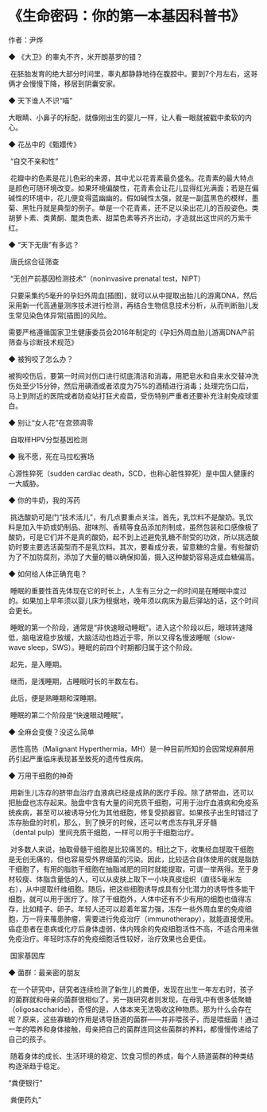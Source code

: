 # 《生命密码：你的第一本基因科普书》

作者：尹烨
  
◆ 《大卫》的睾丸不齐，米开朗基罗的错？  
  
 在胚胎发育的绝大部分时间里，睾丸都静静地待在腹腔中。要到7个月左右，这哥俩才会慢慢下降，移居到阴囊安家。  
  
◆ 天下谁人不识“喵”  
  
大眼睛、小鼻子的标配，就像刚出生的婴儿一样，让人看一眼就被戳中柔软的内心。  
  
◆ 花丛中的《甄嬛传》  
  
 “自交不亲和性”  
  
 花瓣中的色素是花儿色彩的来源，其中尤以花青素最负盛名。花青素的最大特点是颜色可随环境改变。如果环境偏酸性，花青素会让花儿显得红光满面；若是在偏碱性的环境中，花儿便变得蓝幽幽的。假如碱性太强，就是一副蓝黑色的模样，墨菊、黑牡丹就是典型的例子。单是一个花青素，还不足以染出花儿的百般姿色。类胡萝卜素、类黄酮、醌类色素、甜菜色素等齐齐出动，才造就出这世间的万紫千红。  
  

◆ “天下无唐”有多远？  
  
 唐氏综合征筛查  
  
 “无创产前基因检测技术”（noninvasive prenatal test，NIPT）  
  
 只要采集约5毫升的孕妇外周血[插图]，就可以从中提取出胎儿的游离DNA，然后采用新一代高通量测序技术进行检测，再结合生物信息技术分析，从而判断胎儿发生常见染色体异常[插图]的风险。  
  
需要严格遵循国家卫生健康委员会2016年制定的《孕妇外周血胎儿游离DNA产前筛查与诊断技术规范》  
  
◆ 被狗咬了怎么办？  
  
被狗咬伤后，要第一时间对伤口进行彻底清洁和消毒，用肥皂水和自来水交替冲洗伤处至少15分钟，然后用碘酒或者浓度为75%的酒精进行消毒；处理完伤口后，马上到附近的医院或者防疫站打狂犬疫苗，受伤特别严重者还要补充注射免疫球蛋白。  
  

◆ 别让“女人花”在宫颈凋零  
  
 自取样HPV分型基因检测  
  
◆ 我不愿，死在马拉松赛场  
  
心源性猝死（sudden cardiac death，SCD，也称心脏性猝死）是中国人健康的一大威胁。  
  
◆ 你的牛奶，我的泻药  
  
 挑选酸奶可是门“技术活儿”，有几点要重点关注。首先，乳饮料不是酸奶。乳饮料是加入牛奶或奶制品、甜味剂、香精等食品添加剂制成，虽然包装和口感像极了酸奶，可是它们并不是真的酸奶，起不到上述避免乳糖不耐受的功效，所以挑选酸奶时要主要选活菌型而不是乳饮料。其次，要看成分表，留意糖的含量。有些酸奶为了不加防腐剂，添加了大量的糖以确保抑菌，摄入这种酸奶容易造成血糖偏高。  
  
◆ 如何给人体正确充电？  
  
 睡眠的重要性首先体现在它的时长上，人生有三分之一的时间是在睡眠中度过的。如果加上早年须以婴儿床为根据地，晚年须以病床为最后驿站的话，这个时间会更长。  
  
 睡眠的第一个阶段，通常是“非快速眼动睡眠”。进入这个阶段以后，眼球转速降低，脑电波稳步放缓，大脑活动也趋近于零，所以又得名慢波睡眠（slow-wave sleep，SWS）。睡眠的前四个时期都归属于这个阶段。  
  
 起先，是入睡期。  
  
 继而，是浅睡期，占睡眠时长的半数左右。  
  
 此后，便是熟睡期和深睡期。  
  
 睡眠的第二个阶段是“快速眼动睡眠”。  
  
  
◆ 全麻会变傻？没这么简单  
  
 恶性高热（Malignant Hyperthermia，MH）是一种目前所知的会因常规麻醉用药引起严重临床表现甚至致死的遗传性疾病。  
  
◆ 万用干细胞的神奇  
  
 用新生儿冻存的脐带血治疗血液病已经是成熟的医疗手段。除了脐带血，还可以把胎盘也冻存起来。胎盘中含有大量的间充质干细胞，可用于治疗血液病和免疫系统疾病，甚至可以被诱导分化为其他细胞，修复受损器官。如果孩子出生时错过了冻存胎盘的时机，那么，到了换牙的时候，还可以考虑冻存乳牙牙髓（dental pulp）里间充质干细胞，一样可以用于干细胞治疗。  
  
 对多数人来说，抽取骨髓干细胞是比较痛苦的。相比之下，收集经血提取干细胞是无创无痛的，但也容易受外界细菌的污染。因此，比较适合自体使用的就是脂肪干细胞了，有用的脂肪干细胞在抽脂减肥的同时就能提取，可谓一举两得。至于身材较瘦、体脂含量低的人，可以从皮肤上取下一小块真皮组织（直径5毫米左右），从中提取纤维细胞。随后，把这些细胞诱导成具有分化潜力的诱导性多能干细胞，就可以用于医疗了。除了干细胞外，人体中还有不少有用的细胞也值得冻存，比如精子、卵子。年轻人还可以趁着年富力强，冻存一些外周血里的免疫细胞，万一将来罹患肿瘤，需要进行免疫治疗（immunotherapy），就能直接使用。癌症患者在患病或化疗后身体虚弱，体内残余的免疫细胞活性不高，不适合用来做免疫治疗。年轻时冻存的免疫细胞活性较好，治疗效果也会更佳。  
  
 国家基因库  
  
◆ 菌群：最亲密的朋友  
  
 在一个研究中，研究者连续检测了新生儿的粪便，发现在出生一年左右时，孩子的菌群就和母亲的菌群很相似了。另一拨研究者则发现，在母乳中有很多低聚糖（oligosaccharide），奇怪的是，人体本来无法吸收这种物质。那为什么会存在呢？原来，这些寡糖的作用是诱导肠道的菌群——并非喂孩子，而是喂细菌！通过一年的喂养和身体接触，母亲把自己的菌群连同这些菌群的养料，都慢慢传递给了自己的孩子。  
  
 随着身体的成长、生活环境的稳定、饮食习惯的养成，每个人肠道菌群的种类结构逐渐趋于稳定。  
  
“粪便银行”  
  
 粪便药丸”
